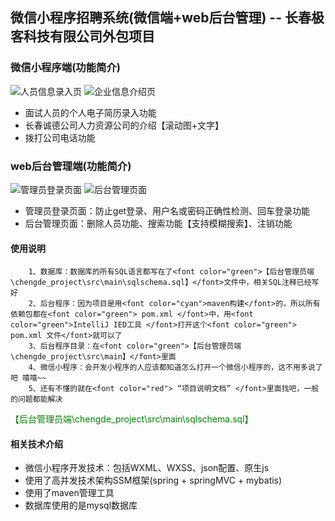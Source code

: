 ## 微信小程序招聘系统(微信端+web后台管理)  --  长春极客科技有限公司外包项目 
### 微信小程序端(功能简介)
![人员信息录入页](https://github.com/GeekCoffee/WeChat_recruitment_system/blob/master/demo_pic/demo1.png
)
![企业信息介绍页](https://github.com/GeekCoffee/WeChat_recruitment_system/blob/master/demo_pic/demo2.png
)
- 面试人员的个人电子简历录入功能
- 长春诚德公司人力资源公司的介绍【滚动图+文字】
- 拨打公司电话功能

### web后台管理端(功能简介)
![管理员登录页面](https://github.com/GeekCoffee/WeChat_recruitment_system/blob/master/demo_pic/demo3.png
)
![后台管理页面](https://github.com/GeekCoffee/WeChat_recruitment_system/blob/master/demo_pic/demo1.png
)
- 管理员登录页面：防止get登录、用户名或密码正确性检测、回车登录功能
- 后台管理页面：删除人员功能、搜索功能【支持模糊搜索】、注销功能

#### 使用说明
```
    1、数据库：数据库的所有SQL语言都写在了<font color="green">【后台管理员端\chengde_project\src\main\sqlschema.sql】</font>文件中，相关SQL注释已经写好
    2、后台程序：因为项目是用<font color="cyan">maven构建</font>的，所以所有依赖包都在<font color="green"> pom.xml </font>中，用<font color="green">IntelliJ IED工具 </font>打开这个<font color="green"> pom.xml 文件</font>就可以了
    3、后台程序目录：在<font color="green">【后台管理员端\chengde_project\src\main】</font>里面
    4、微信小程序：会开发小程序的人应该都知道怎么打开一个微信小程序的，这不用多说了吧 嘻嘻~~
    5、还有不懂的就在<font color="red"> “项目说明文档” </font>里面找吧，一般的问题都能解决
```
<font color="green">【后台管理员端\chengde_project\src\main\sqlschema.sql】</font>

#### 相关技术介绍
* 微信小程序开发技术：包括WXML、WXSS、json配置、原生js
* 使用了高并发技术架构SSM框架(spring + springMVC + mybatis)
* 使用了maven管理工具
* 数据库使用的是mysql数据库
